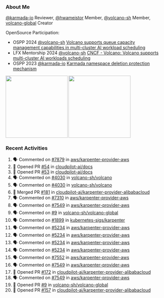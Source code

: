 ### About Me
[@karmada-io](https://github.com/karmada-io) Reviewer, [@hwameistor](https://github.com/hwameistor) Member, [@volcano-sh](https://github.com/volcano-sh) Member, [volcano-global](https://github.com/volcano-sh/volcano-global) Creator

OpenSource Participation:
- OSPP 2024 [@volcano-sh](https://github.com/volcano-sh) [Volcano supports queue capacity management capabilities in multi-cluster AI workload scheduling](https://summer-ospp.ac.cn/org/prodetail/243ba0505?list=org&navpage=org)
- LFX Mentorship 2024 [@volcano-sh](https://github.com/volcano-sh) [CNCF - Volcano: Volcano supports multi-cluster AI workloads scheduling](https://mentorship.lfx.linuxfoundation.org/project/132a4971-6969-4ca6-a695-783ece3ac768)
- OSPP 2023 [@karmada-io](https://github.com/karmada-io) [Karmada namespace deletion protection mechanism](https://summer-ospp.ac.cn/2023/org/prodetail/235c40372?lang=en&list=pro)

<div style="display: flex; gap: 3px;">
  <img height="200px" src="https://github-readme-stats.vercel.app/api?username=Vacant2333&show_icons=true&theme=flag-india&count_private=true&hide_rank=true&include_all_commits=true">
  <img height="200px" src="https://github-readme-stats.vercel.app/api/top-langs/?username=Vacant2333&layout=donut">
</div>

### Recent Activities
<!--START_SECTION:activity-->
1. 🗣 Commented on [#7879](https://github.com/aws/karpenter-provider-aws/pull/7879#issuecomment-2738878142) in [aws/karpenter-provider-aws](https://github.com/aws/karpenter-provider-aws)
2. 💪 Opened PR [#54](https://github.com/cloudpilot-ai/docs/pull/54) in [cloudpilot-ai/docs](https://github.com/cloudpilot-ai/docs)
3. 💪 Opened PR [#53](https://github.com/cloudpilot-ai/docs/pull/53) in [cloudpilot-ai/docs](https://github.com/cloudpilot-ai/docs)
4. 🗣 Commented on [#4030](https://github.com/volcano-sh/volcano/issues/4030#issuecomment-2677317716) in [volcano-sh/volcano](https://github.com/volcano-sh/volcano)
5. 🗣 Commented on [#4030](https://github.com/volcano-sh/volcano/issues/4030#issuecomment-2673955727) in [volcano-sh/volcano](https://github.com/volcano-sh/volcano)
6. 🎉 Merged PR [#181](https://github.com/cloudpilot-ai/karpenter-provider-alibabacloud/pull/181) in [cloudpilot-ai/karpenter-provider-alibabacloud](https://github.com/cloudpilot-ai/karpenter-provider-alibabacloud)
7. 🗣 Commented on [#7310](https://github.com/aws/karpenter-provider-aws/pull/7310#issuecomment-2608728589) in [aws/karpenter-provider-aws](https://github.com/aws/karpenter-provider-aws)
8. 🗣 Commented on [#7549](https://github.com/aws/karpenter-provider-aws/pull/7549#issuecomment-2608672287) in [aws/karpenter-provider-aws](https://github.com/aws/karpenter-provider-aws)
9. 🗣 Commented on [#9](https://github.com/volcano-sh/volcano-global/pull/9#issuecomment-2585324795) in [volcano-sh/volcano-global](https://github.com/volcano-sh/volcano-global)
10. 🗣 Commented on [#1899](https://github.com/kubernetes-sigs/karpenter/issues/1899#issuecomment-2575528338) in [kubernetes-sigs/karpenter](https://github.com/kubernetes-sigs/karpenter)
11. 🗣 Commented on [#5234](https://github.com/aws/karpenter-provider-aws/issues/5234#issuecomment-2574540580) in [aws/karpenter-provider-aws](https://github.com/aws/karpenter-provider-aws)
12. 🗣 Commented on [#5234](https://github.com/aws/karpenter-provider-aws/issues/5234#issuecomment-2572479699) in [aws/karpenter-provider-aws](https://github.com/aws/karpenter-provider-aws)
13. 🗣 Commented on [#5234](https://github.com/aws/karpenter-provider-aws/issues/5234#issuecomment-2572421561) in [aws/karpenter-provider-aws](https://github.com/aws/karpenter-provider-aws)
14. 🗣 Commented on [#5234](https://github.com/aws/karpenter-provider-aws/issues/5234#issuecomment-2572414596) in [aws/karpenter-provider-aws](https://github.com/aws/karpenter-provider-aws)
15. 🗣 Commented on [#7552](https://github.com/aws/karpenter-provider-aws/pull/7552#issuecomment-2568633275) in [aws/karpenter-provider-aws](https://github.com/aws/karpenter-provider-aws)
16. 🗣 Commented on [#7549](https://github.com/aws/karpenter-provider-aws/pull/7549#issuecomment-2568632718) in [aws/karpenter-provider-aws](https://github.com/aws/karpenter-provider-aws)
17. 💪 Opened PR [#172](https://github.com/cloudpilot-ai/karpenter-provider-alibabacloud/pull/172) in [cloudpilot-ai/karpenter-provider-alibabacloud](https://github.com/cloudpilot-ai/karpenter-provider-alibabacloud)
18. 🗣 Commented on [#7549](https://github.com/aws/karpenter-provider-aws/pull/7549#issuecomment-2558481490) in [aws/karpenter-provider-aws](https://github.com/aws/karpenter-provider-aws)
19. 💪 Opened PR [#9](https://github.com/volcano-sh/volcano-global/pull/9) in [volcano-sh/volcano-global](https://github.com/volcano-sh/volcano-global)
20. 💪 Opened PR [#157](https://github.com/cloudpilot-ai/karpenter-provider-alibabacloud/pull/157) in [cloudpilot-ai/karpenter-provider-alibabacloud](https://github.com/cloudpilot-ai/karpenter-provider-alibabacloud)
<!--END_SECTION:activity-->
